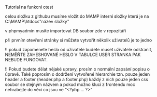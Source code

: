 Tutorial na funkcni otest

celou složku z githubu musíme vložit do MAMP interní složky která je na C:\MAMP\htdocs\"název složky"

v phpmyadmin musíte importovat DB soubor zde v repozitáři

při prvním otevření stránky si můžete vytvořit několik uživatelů je to jedno

!! pokud zapomenete heslo od uživatele budete muset uživatele odstranit, NEMĚŇTE ZAHESHOVANÉ HESLO V TABULCE USER STRANKA PAK NEBUDE FUNGOVAT.

!! Pokud budete dělat nějaké upravy, prosím o normální zapsání popisu o úpravě. Také poprosím o dodržení vytvořené hierarchie tzn. pouze jeden header a footer (header.php a footer.php) každý z nich pouze jeden css soubor se stejným názvem a pokud možno kluci z frontendu moc nehrabejte do věcí co jsou ve "\<?php ... ?>"
